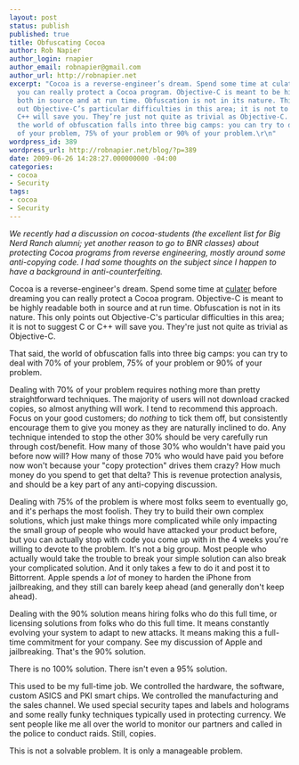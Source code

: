 ```yaml
---
layout: post
status: publish
published: true
title: Obfuscating Cocoa
author: Rob Napier
author_login: rnapier
author_email: robnapier@gmail.com
author_url: http://robnapier.net
excerpt: "Cocoa is a reverse-engineer’s dream. Spend some time at culater before dreaming
  you can really protect a Cocoa program. Objective-C is meant to be highly readable
  both in source and at run time. Obfuscation is not in its nature. This only points
  out Objective-C’s particular difficulties in this area; it is not to suggest C or
  C++ will save you. They’re just not quite as trivial as Objective-C. That said,
  the world of obfuscation falls into three big camps: you can try to deal with 70%
  of your problem, 75% of your problem or 90% of your problem.\r\n"
wordpress_id: 389
wordpress_url: http://robnapier.net/blog/?p=389
date: 2009-06-26 14:28:27.000000000 -04:00
categories:
- cocoa
- Security
tags:
- cocoa
- Security
---
```

<i>We recently had a discussion on cocoa-students (the excellent list for Big Nerd Ranch alumni; yet another reason to go to BNR classes) about protecting Cocoa programs from reverse engineering, mostly around some anti-copying code. I had some thoughts on the subject since I happen to have a background in anti-counterfeiting.</i>

Cocoa is a reverse-engineer's dream. Spend some time at <a href="http://www.culater.net/wiki/moin.cgi/CocoaReverseEngineering">culater</a> before dreaming you can really protect a Cocoa program. Objective-C is meant to be highly readable both in source and at run time. Obfuscation is not in its nature. This only points out Objective-C's particular difficulties in this area; it is not to suggest C or C++ will save you. They're just not quite as trivial as Objective-C.

That said, the world of obfuscation falls into three big camps: you can try to deal with 70% of your problem, 75% of your problem or 90% of your problem.
<!-- more -->
Dealing with 70% of your problem requires nothing more than pretty straightforward techniques. The majority of users will not download cracked copies, so almost anything will work. I tend to recommend this approach. Focus on your good customers; do *nothing* to tick them off, but consistently encourage them to give you money as they are naturally inclined to do. Any technique intended to stop the other 30% should be very carefully run through cost/benefit. How many of those 30% who wouldn't have paid you before now will? How many of those 70% who would have paid you before now won't because your "copy protection" drives them crazy? How much money do you spend to get that delta? This is revenue protection analysis, and should be a key part of any anti-copying discussion.

Dealing with 75% of the problem is where most folks seem to eventually go, and it's perhaps the most foolish. They try to build their own complex solutions, which just make things more complicated while only impacting the small group of people who would have attacked your product before, but you can actually stop with code you come up with in the 4 weeks you're willing to devote to the problem. It's not a big group. Most people who actually would take the trouble to break your simple solution can also break your complicated solution. And it only takes a few to do it and post it to Bittorrent. Apple spends a *lot* of money to harden the iPhone from jailbreaking, and they still can barely keep ahead (and generally don't keep ahead).

Dealing with the 90% solution means hiring folks who do this full time, or licensing solutions from folks who do this full time. It means constantly evolving your system to adapt to new attacks. It means making this a full-time commitment for your company. See my discussion of Apple and jailbreaking. That's the 90% solution.

There is no 100% solution. There isn't even a 95% solution.

This used to be my full-time job. We controlled the hardware, the software, custom ASICS and PKI smart chips. We controlled the manufacturing and the sales channel. We used special security tapes and labels and holograms and some really funky techniques typically used in protecting currency. We sent people like me all over the world to monitor our partners and called in the police to conduct raids. Still, copies.

This is not a solvable problem. It is only a manageable problem.
